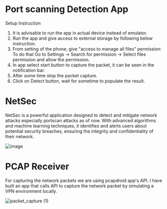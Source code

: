 # Port scanning Detection App
Setup Instruction
1. It is advisable to run the app in actual device instead of emulator.
2. Run the app and give access to external storage by following below instruction.
3. From setting of the phone, give "access to manage all files" permission:
     To do that Go to Settings ->
     Search for permission ->
     Select files permission and allow the permission.
4. In app select start button to capture the packet, it can be seen in the notification bar.
5. After some time stop the packet capture.
6. Click on Detect button, wait for sometime to populate the result.

# NetSec
NetSec is a powerful application designed to detect and mitigate network attacks especially portscan attacks as of now. With advanced algorithms and machine learning techniques, it identifies and alerts users about potential security breaches, ensuring the integrity and confidentiality of their network. 

![image](https://github.com/abhi5h3k-5ingh/NetSec/assets/99336612/0bd96e37-2986-4ae6-ac9e-61d41ccefdd0)


# PCAP Receiver
For capturing the network packets we are using pcapdroid app's API. I have built an app that calls API to capture the network packet by simulating a VPN environment locally.

![packet_capture (1)](https://github.com/abhi5h3k-5ingh/NetSec/assets/99336612/49ec449e-2e40-4693-becb-bd332f55f64f)

